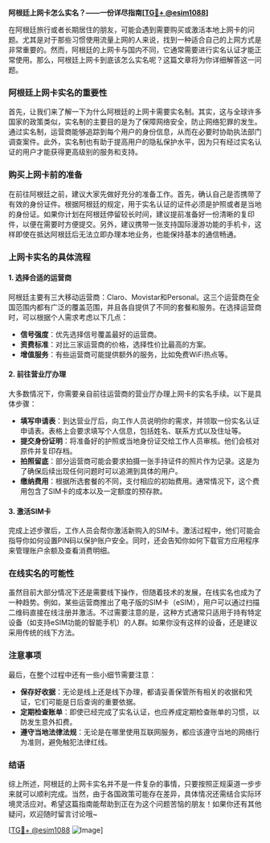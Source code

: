**阿根廷上网卡怎么实名？——一份详尽指南[[TG💪+ @esim1088](https://t.me/s/esim1088)]**

在阿根廷旅行或者长期居住的朋友，可能会遇到需要购买或激活本地上网卡的问题。尤其是对于那些习惯使用流量上网的人来说，找到一种适合自己的上网方式是非常重要的。然而，阿根廷的上网卡与国内不同，它通常需要进行实名认证才能正常使用。那么，阿根廷上网卡到底该怎么实名呢？这篇文章将为你详细解答这一问题。

### 阿根廷上网卡实名的重要性

首先，让我们来了解一下为什么阿根廷的上网卡需要实名制。其实，这与全球许多国家的政策类似，实名制的主要目的是为了保障网络安全，防止网络犯罪的发生。通过实名制，运营商能够追踪到每个用户的身份信息，从而在必要时协助执法部门调查案件。此外，实名制也有助于提高用户的隐私保护水平，因为只有经过实名认证的用户才能获得更高级别的服务和支持。

### 购买上网卡前的准备

在前往阿根廷之前，建议大家先做好充分的准备工作。首先，确认自己是否携带了有效的身份证件。根据阿根廷的规定，用于实名认证的证件必须是护照或者是当地的身份证。如果你计划在阿根廷停留较长时间，建议提前准备好一份清晰的复印件，以便在需要时方便提交。另外，建议携带一张支持国际漫游功能的手机卡，这样即使在抵达阿根廷后无法立即办理本地业务，也能保持基本的通信畅通。

### 上网卡实名的具体流程

#### 1. 选择合适的运营商

阿根廷主要有三大移动运营商：Claro、Movistar和Personal。这三个运营商在全国范围内都有广泛的覆盖范围，并且各自提供了不同的套餐和服务。在选择运营商时，可以根据个人需求考虑以下几点：

- **信号强度**：优先选择信号覆盖最好的运营商。
- **资费标准**：对比三家运营商的价格，选择性价比最高的方案。
- **增值服务**：有些运营商可能提供额外的服务，比如免费WiFi热点等。

#### 2. 前往营业厅办理

大多数情况下，你需要亲自前往运营商的营业厅办理上网卡的实名手续。以下是具体步骤：

- **填写申请表**：到达营业厅后，向工作人员说明你的需求，并领取一份实名认证申请表。表格上会要求填写个人信息，包括姓名、联系方式以及住址等。
- **提交身份证明**：将准备好的护照或当地身份证交给工作人员审核。他们会核对原件并复印存档。
- **拍照留底**：部分运营商可能会要求拍摄一张手持证件的照片作为记录。这是为了确保后续出现任何问题时可以追溯到具体的用户。
- **缴纳费用**：根据所选套餐的不同，支付相应的初始费用。通常情况下，这个费用包含了SIM卡的成本以及一定额度的预存款。

#### 3. 激活SIM卡

完成上述步骤后，工作人员会帮你激活新购入的SIM卡。激活过程中，他们可能会指导你如何设置PIN码以保护账户安全。同时，还会告知你如何下载官方应用程序来管理账户余额及查看消费明细。

### 在线实名的可能性

虽然目前大部分情况下还是需要线下操作，但随着技术的发展，在线实名也成为了一种趋势。例如，某些运营商推出了电子版的SIM卡（eSIM），用户可以通过扫描二维码直接在线注册并激活。不过需要注意的是，这种方式通常只适用于持有特定设备（如支持eSIM功能的智能手机）的人群。如果你没有这样的设备，还是建议采用传统的线下方法。

### 注意事项

最后，在整个过程中还有一些小细节需要注意：

- **保存好收据**：无论是线上还是线下办理，都请妥善保管所有相关的收据和凭证，它们可能是日后查询的重要依据。
- **定期检查账单**：即使已经完成了实名认证，也应养成定期检查账单的习惯，以防发生意外扣费。
- **遵守当地法律法规**：无论是在哪里使用互联网服务，都应该遵守当地的网络行为准则，避免触犯法律红线。

### 结语

综上所述，阿根廷的上网卡实名并不是一件复杂的事情，只要按照正规渠道一步步来就可以顺利完成。当然，由于各国政策可能存在差异，具体情况还需结合实际环境灵活应对。希望这篇指南能帮助到正在为这个问题苦恼的朋友！如果你还有其他疑问，欢迎随时留言讨论哦~

[[TG💪+ @esim1088](https://t.me/s/esim1088) ![Image](https://i.postimg.cc/4NQfJmqS/Snipaste-2025-05-13-00-14-12.png)]